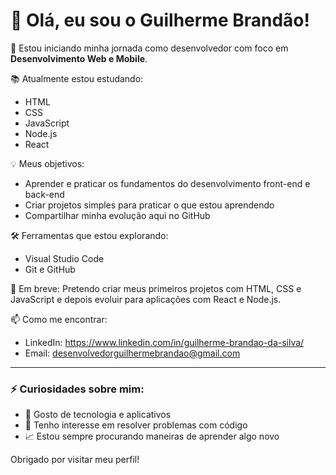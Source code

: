 # 👋 Olá, eu sou o Guilherme Brandão!

🎯 Estou iniciando minha jornada como desenvolvedor com foco em **Desenvolvimento Web e Mobile**.

📚 Atualmente estou estudando:
- HTML
- CSS
- JavaScript
- Node.js
- React

💡 Meus objetivos:
- Aprender e praticar os fundamentos do desenvolvimento front-end e back-end
- Criar projetos simples para praticar o que estou aprendendo
- Compartilhar minha evolução aqui no GitHub

🛠️ Ferramentas que estou explorando:
- Visual Studio Code
- Git e GitHub

🚀 Em breve: Pretendo criar meus primeiros projetos com HTML, CSS e JavaScript e depois evoluir para aplicações com React e Node.js.

📫 Como me encontrar:
- LinkedIn: https://www.linkedin.com/in/guilherme-brandao-da-silva/
- Email: desenvolvedorguilhermebrandao@gmail.com

---

### ⚡ Curiosidades sobre mim:
- 📱 Gosto de tecnologia e aplicativos
- 🧠 Tenho interesse em resolver problemas com código
- 📈 Estou sempre procurando maneiras de aprender algo novo

Obrigado por visitar meu perfil!
